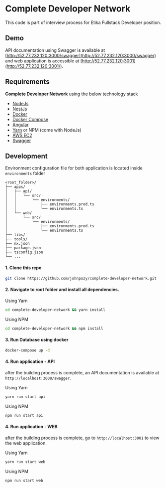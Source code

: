 # Complete Developer Network
This code is part of interview process for Etika Fullstack Developer position.

## Demo
API documentation using Swagger is available at [http://52.77.232.120:3000/swagger](http://52.77.232.120:3000/swagger) and web application is accessible at [http://52.77.232.120:3001](http://52.77.232.120:3001/).

## Requirements
**Complete Developer Network** using the below technology stack
- [NodeJs](https://nodejs.org/en/)
- [NestJs](https://nestjs.com/)
- [Docker](https://www.docker.com/products/docker-desktop)
- [Docker Compose](https://docs.docker.com/compose/install/)
- [Angular](https://angular.io/) 
- [Yarn](https://yarnpkg.com/) or NPM (come with NodeJs)
- [AWS EC2](https://aws.amazon.com/ec2/)
- [Swagger](https://swagger.io/)

## Development
Environment configuration file for both application is located inside ```environments``` folder
```treeview
<root_folder>/
├── apps/
│   ├── api/
│   │   └── src/
│   │       └── environments/
│   │           ├── environments.prod.ts
│   │           └── environments.ts
│   └── web/
│       └── src/
│           └── environments/
│               ├── environments.prod.ts
│               └── environments.ts
├── libs/
├── tools/
├── nx.json
├── package.json
├── tsconfig.json
└── ...
```

#### 1. Clone this repo
```bash
git clone https://github.com/johnpozy/complete-developer-network.git
```
#### 2. Navigate to root folder and install all dependencies.
Using Yarn
```bash
cd complete-developer-network && yarn install
```
Using NPM
```bash
cd complete-developer-network && npm install
```

#### 3. Run Database using docker
```bash
docker-compose up -d
```

#### 4. Run application - API
after the building process is complete, an API documentation is available at ```http://localhost:3000/swagger```.

Using Yarn
```bash
yarn run start api
```
Using NPM
```bash
npm run start api
```

#### 4. Run application - WEB
after the building process is complete, go to ```http://localhost:3001``` to view the web application.

Using Yarn
```bash
yarn run start web
```
Using NPM
```bash
npm run start web
```
